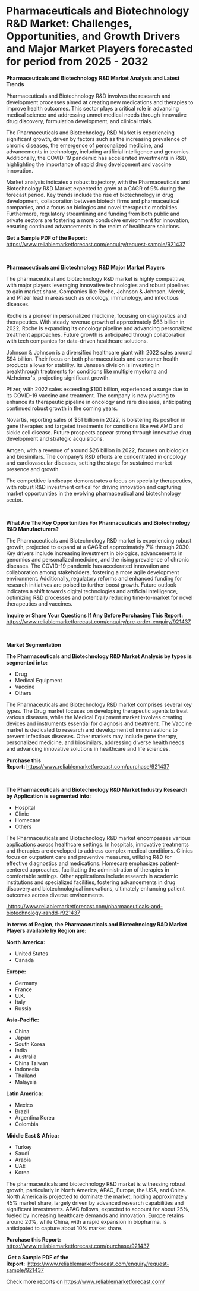 <p><h1>Pharmaceuticals and Biotechnology R&D Market: Challenges, Opportunities, and Growth Drivers and Major Market Players forecasted for period from 2025 - 2032</h1></p><p><strong>Pharmaceuticals and Biotechnology R&D Market Analysis and Latest Trends</strong></p>
<p><p>Pharmaceuticals and Biotechnology R&D involves the research and development processes aimed at creating new medications and therapies to improve health outcomes. This sector plays a critical role in advancing medical science and addressing unmet medical needs through innovative drug discovery, formulation development, and clinical trials.</p><p>The Pharmaceuticals and Biotechnology R&D Market is experiencing significant growth, driven by factors such as the increasing prevalence of chronic diseases, the emergence of personalized medicine, and advancements in technology, including artificial intelligence and genomics. Additionally, the COVID-19 pandemic has accelerated investments in R&D, highlighting the importance of rapid drug development and vaccine innovation.</p><p>Market analysis indicates a robust trajectory, with the Pharmaceuticals and Biotechnology R&D Market expected to grow at a CAGR of 9% during the forecast period. Key trends include the rise of biotechnology in drug development, collaboration between biotech firms and pharmaceutical companies, and a focus on biologics and novel therapeutic modalities. Furthermore, regulatory streamlining and funding from both public and private sectors are fostering a more conducive environment for innovation, ensuring continued advancements in the realm of healthcare solutions.</p></p>
<p><strong>Get a Sample PDF of the Report:&nbsp;</strong> <a href="https://www.reliablemarketforecast.com/enquiry/request-sample/921437?utm_campaign=2333&utm_medium=2&utm_source=Github&utm_content=ia&utm_term=07032025&utm_id=pharmaceuticals-and-biotechnology-rd">https://www.reliablemarketforecast.com/enquiry/request-sample/921437</a></p>
<p>&nbsp;</p>
<p><strong>Pharmaceuticals and Biotechnology R&D Major Market Players</strong></p>
<p><p>The pharmaceutical and biotechnology R&D market is highly competitive, with major players leveraging innovative technologies and robust pipelines to gain market share. Companies like Roche, Johnson & Johnson, Merck, and Pfizer lead in areas such as oncology, immunology, and infectious diseases.</p><p>Roche is a pioneer in personalized medicine, focusing on diagnostics and therapeutics. With steady revenue growth of approximately $63 billion in 2022, Roche is expanding its oncology pipeline and advancing personalized treatment approaches. Future growth is anticipated through collaboration with tech companies for data-driven healthcare solutions.</p><p>Johnson & Johnson is a diversified healthcare giant with 2022 sales around $94 billion. Their focus on both pharmaceuticals and consumer health products allows for stability. Its Janssen division is investing in breakthrough treatments for conditions like multiple myeloma and Alzheimer's, projecting significant growth.</p><p>Pfizer, with 2022 sales exceeding $100 billion, experienced a surge due to its COVID-19 vaccine and treatment. The company is now pivoting to enhance its therapeutic pipeline in oncology and rare diseases, anticipating continued robust growth in the coming years.</p><p>Novartis, reporting sales of $51 billion in 2022, is bolstering its position in gene therapies and targeted treatments for conditions like wet AMD and sickle cell disease. Future prospects appear strong through innovative drug development and strategic acquisitions.</p><p>Amgen, with a revenue of around $26 billion in 2022, focuses on biologics and biosimilars. The company’s R&D efforts are concentrated in oncology and cardiovascular diseases, setting the stage for sustained market presence and growth.</p><p>The competitive landscape demonstrates a focus on specialty therapeutics, with robust R&D investment critical for driving innovation and capturing market opportunities in the evolving pharmaceutical and biotechnology sector.</p></p>
<p>&nbsp;</p>
<p><strong>What Are The Key Opportunities For Pharmaceuticals and Biotechnology R&D Manufacturers?</strong></p>
<p><p>The Pharmaceuticals and Biotechnology R&D market is experiencing robust growth, projected to expand at a CAGR of approximately 7% through 2030. Key drivers include increasing investment in biologics, advancements in genomics and personalized medicine, and the rising prevalence of chronic diseases. The COVID-19 pandemic has accelerated innovation and collaboration among stakeholders, fostering a more agile development environment. Additionally, regulatory reforms and enhanced funding for research initiatives are poised to further boost growth. Future outlook indicates a shift towards digital technologies and artificial intelligence, optimizing R&D processes and potentially reducing time-to-market for novel therapeutics and vaccines.</p></p>
<p><strong>Inquire or Share Your Questions If Any Before Purchasing This Report:</strong> <a href="https://www.reliablemarketforecast.com/enquiry/pre-order-enquiry/921437?utm_campaign=2333&utm_medium=2&utm_source=Github&utm_content=ia&utm_term=07032025&utm_id=pharmaceuticals-and-biotechnology-rd">https://www.reliablemarketforecast.com/enquiry/pre-order-enquiry/921437</a></p>
<p>&nbsp;</p>
<p><strong>Market Segmentation</strong></p>
<p><strong>The Pharmaceuticals and Biotechnology R&D Market Analysis by types is segmented into:</strong></p>
<p><ul><li>Drug</li><li>Medical Equipment</li><li>Vaccine</li><li>Others</li></ul></p>
<p><p>The Pharmaceuticals and Biotechnology R&D market comprises several key types. The Drug market focuses on developing therapeutic agents to treat various diseases, while the Medical Equipment market involves creating devices and instruments essential for diagnosis and treatment. The Vaccine market is dedicated to research and development of immunizations to prevent infectious diseases. Other markets may include gene therapy, personalized medicine, and biosimilars, addressing diverse health needs and advancing innovative solutions in healthcare and life sciences.</p></p>
<p><strong>Purchase this Report:&nbsp;</strong><a href="https://www.reliablemarketforecast.com/purchase/921437?utm_campaign=2333&utm_medium=2&utm_source=Github&utm_content=ia&utm_term=07032025&utm_id=pharmaceuticals-and-biotechnology-rd">https://www.reliablemarketforecast.com/purchase/921437</a></p>
<p>&nbsp;</p>
<p><strong>The Pharmaceuticals and Biotechnology R&D Market Industry Research by Application is segmented into:</strong></p>
<p><ul><li>Hospital</li><li>Clinic</li><li>Homecare</li><li>Others</li></ul></p>
<p><p>The Pharmaceuticals and Biotechnology R&D market encompasses various applications across healthcare settings. In hospitals, innovative treatments and therapies are developed to address complex medical conditions. Clinics focus on outpatient care and preventive measures, utilizing R&D for effective diagnostics and medications. Homecare emphasizes patient-centered approaches, facilitating the administration of therapies in comfortable settings. Other applications include research in academic institutions and specialized facilities, fostering advancements in drug discovery and biotechnological innovations, ultimately enhancing patient outcomes across diverse environments.</p></p>
<p><a href="https://www.reliablemarketforecast.com/pharmaceuticals-and-biotechnology-randd-r921437?utm_campaign=2333&utm_medium=2&utm_source=Github&utm_content=ia&utm_term=07032025&utm_id=pharmaceuticals-and-biotechnology-rd">&nbsp;https://www.reliablemarketforecast.com/pharmaceuticals-and-biotechnology-randd-r921437</a></p>
<p><strong>In terms of Region, the Pharmaceuticals and Biotechnology R&D Market Players available by Region are:</strong></p>
<p>
    <p> <strong> North America: </strong>
        <ul>
            <li>United States</li>
            <li>Canada</li>
        </ul>
        </p> 
    <p> <strong> Europe: </strong>
        <ul>
            <li>Germany</li>
            <li>France</li>
            <li>U.K.</li>
            <li>Italy</li>
            <li>Russia</li>
        </ul>
        </p> 
    <p> <strong> Asia-Pacific: </strong>
        <ul>
            <li>China</li>
            <li>Japan</li>
            <li>South Korea</li>
            <li>India</li>
            <li>Australia</li>
            <li>China Taiwan</li>
            <li>Indonesia</li>
            <li>Thailand</li>
            <li>Malaysia</li>
        </ul>
        </p> 
    <p> <strong> Latin America: </strong>
        <ul>
            <li>Mexico</li>
            <li>Brazil</li>
            <li>Argentina Korea</li>
            <li>Colombia</li>
        </ul>
        </p> 
    <p> <strong> Middle East & Africa: </strong>
        <ul>
            <li>Turkey</li>
            <li>Saudi</li>
            <li>Arabia</li>
            <li>UAE</li>
            <li>Korea</li>
        </ul>
    </p>
    </p>
<p><p>The pharmaceuticals and biotechnology R&D market is witnessing robust growth, particularly in North America, APAC, Europe, the USA, and China. North America is projected to dominate the market, holding approximately 45% market share, largely driven by advanced research capabilities and significant investments. APAC follows, expected to account for about 25%, fueled by increasing healthcare demands and innovation. Europe retains around 20%, while China, with a rapid expansion in biopharma, is anticipated to capture about 10% market share.</p></p>
<p><strong>Purchase this Report: </strong><a href="https://www.reliablemarketforecast.com/purchase/921437?utm_campaign=2333&utm_medium=2&utm_source=Github&utm_content=ia&utm_term=07032025&utm_id=pharmaceuticals-and-biotechnology-rd">https://www.reliablemarketforecast.com/purchase/921437</a></p>
<p>&nbsp;<strong>Get a Sample PDF of the Report:&nbsp;&nbsp;</strong><a href="https://www.reliablemarketforecast.com/enquiry/request-sample/921437?utm_campaign=2333&utm_medium=2&utm_source=Github&utm_content=ia&utm_term=07032025&utm_id=pharmaceuticals-and-biotechnology-rd">https://www.reliablemarketforecast.com/enquiry/request-sample/921437</a></p>
<p><strong></strong></p>
<p>Check more reports on <a href="https://www.reliablemarketforecast.com/?utm_campaign=2333&utm_medium=2&utm_source=Github&utm_content=ia&utm_term=07032025&utm_id=pharmaceuticals-and-biotechnology-rd">https://www.reliablemarketforecast.com/</a></p>